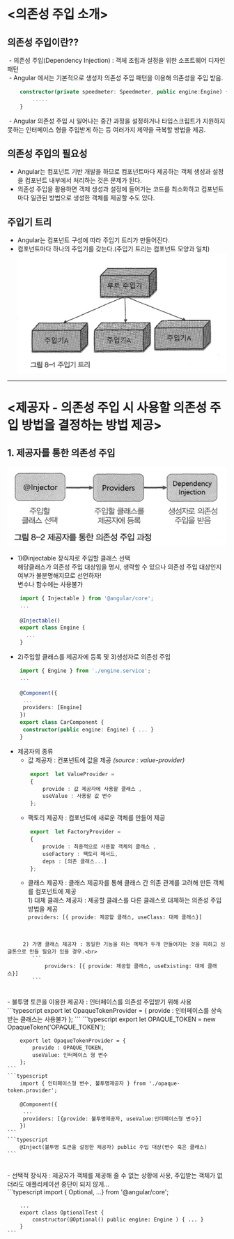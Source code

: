 # <의존성 주입 소개>
## 의존성 주입이란??
  - 의존성 주입(Dependency Injection) : 객체 조립과 설정을 위한 소프트웨어 디자인 패턴<br>
  - Angular 에서는 기본적으로 생성자 의존성 주입 패턴을 이용해 의존성을 주입 받음.<br>
```typescript
	constructor(private speedmeter: Speedmeter, public engine:Engine) {
		.....
	}
```
  - Angular 의존성 주입 시 일어나는 중간 과정을 설정하거나 타입스크립트가 지원하지 못하는 인터페이스 형을 주입받게 하는 등 여러가지 제약을 극복할 방법을 제공.

## 의존성 주입의 필요성
  - Angular는 컴포넌트 기반 개발을 하므로 컴포넌트마다 제공하는 객체 생성과 설정을 컴포넌트 내부에서 처리하는 것은 문제가 된다.<br>
  - 의존성 주입을 활용하면 객체 생성과 설정에 들어가는 코드를 최소화하고 컴포넌트마다 일관된 방법으로 생성한 객체를 제공할 수도 있다.

## 주입기 트리
  - Angular는 컴포넌트 구성에 따라 주입기 트리가 만들어진다.<br>
  - 컴포넌트마다 하나의 주입기를 갖는다.(주입기 트리는 컴포넌트 모양과 일치)<br>
![injector_tree](https://github.com/marche798/tejesama/blob/master/injector_tree.png?raw=true)

--- 

# <제공자 - 의존성 주입 시 사용할 의존성 주입 방법을 결정하는 방법 제공>
## 1. 제공자를 통한 의존성 주입
![provider_injection_process](https://github.com/marche798/tejesama/blob/master/provider_injection_process.png?raw=true)
  + 1)@injectable 장식자로 주입할 클래스 선택<br>
	해당클래스가 의존성 주입 대상임을 명시, 생략할 수 있으나 의존성 주입 대상인지 여부가 불분명해지므로 선언하자!<br>
	변수나 함수에는 사용불가
```typescript
	import { Injectable } from '@angular/core';
	...

	@Injectable()
	export class Engine {
	  ...
	}
```

  + 2)주입할 클래스를 제공자에 등록 및 3)생성자로 의존성 주입
```typescript
	import { Engine } from './engine.service';
	...

	@Component({
	 ...
	 providers: [Engine]	
	})
	export class CarComponent {
	 constructor(public engine: Engine) { ... }
	}
```

  + 제공자의 종류
    - 값 제공자 : 컨포넌트에 값을 제공 _(source : value-provider)_<br>
	```typescript
		export  let ValueProvider = 
		{
			provide : 값 제공자에 사용할 클래스 ,
			useValue : 사용할 값 변수
		};
	```
    - 팩토리 제공자 : 컴포넌트에 새로운 객체를 만들어 제공<br>
	```typescript
		export  let FactoryProvider = 
		{
			provide : 최종적으로 사용할 객체의 클래스 ,
			useFactory : 팩토리 메서드,
			deps : [의존 클래스...]
		};
	```
    - 클래스 제공자 : 클래스 제공자를 통해 클래스 간 의존 관계를 고려해 만든 객체를 컴포넌트에 제공<br>
    		 1) 대체 클래스 제공자 : 제공할 클래스를 다른 클래스로 대체하는 의존성 주입 방법을 제공<br>
			```
				providers: [{ provide: 제공할 클래스, useClass: 대체 클래스}]
			```
<br>
			
		 2) 가명 클래스 제공자 : 동일한 기능을 하는 객체가 두개 만들어지는 것을 피하고 싱글톤으로 만들 필요가 있을 경우.<br>
			```
				providers: [{ provide: 제공할 클래스, useExisting: 대체 클래스}]
			```
<br>
    - 불투명 토큰을 이용한 제공자 : 인터페이스를 의존성 주입받기 위해 사용<br>
	```typescript
		export let OpaqueTokenProvider = {
			provide : 인터페이스를 상속받는 클래스는 사용불가
		};
	```
	```typescript
		export let OPAQUE_TOKEN = new OpaqueToken('OPAQUE_TOKEN');

		export let OpaqueTokenProvider = {
			provide : OPAQUE_TOKEN,
			useValue: 인터페이스 형 변수
		};
	```
	```typescript
		import { 인터페이스형 변수, 불투명제공자 } from './opaque-token.provider';

		@Component({
		 ...
		 providers: [{provide: 불투명제공자, useValue:인터페이스형 변수}]
		})
	```
	```typescript
		@Inject(불투명 토큰을 설정한 제공자) public 주입 대상(변수 혹은 클래스)
	```
<br>
    - 선택적 장식자 : 제공자가 객체를 제공해 줄 수 없는 상황에 사용, 주입받는 객체가 없더라도 애플리케이션 중단이 되지 않게...<br>
	```typescript
		import { Optional, ...} from '@angular/core';

		...
		export class OptionalTest {
			constructor(@Optional() public engine: Engine ) { ... }
		}
	```
